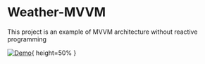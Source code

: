 # Weather-MVVM
This project is an example of MVVM architecture without reactive programming

[![Demo](https://j.gifs.com/mwWwyn.gif)](https://j.gifs.com/mwWwyn.gif){ height=50% }

